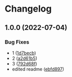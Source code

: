 # Changelog

## 1.0.0 (2022-07-04)


### Bug Fixes

* 1 ([1d7becb](https://github.com/elaheabs/my-github-actions/commit/1d7becb19a4f07a43a34323483029541c8b0c225))
* 2 ([a2d61b5](https://github.com/elaheabs/my-github-actions/commit/a2d61b519399cc66b3a1cbc0552695f5b1af1f62))
* 3 ([792d68f](https://github.com/elaheabs/my-github-actions/commit/792d68ffadfef4b1a1cb8ca43f8747ac6ee1f560))
* edited readme ([ebfd897](https://github.com/elaheabs/my-github-actions/commit/ebfd8971fc391ce383faabd7e684f53bbe3c4486))
